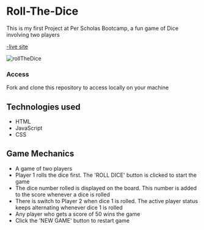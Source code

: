 # Roll-The-Dice

This is my first Project at Per Scholas Bootcamp, a fun game of Dice involving two players

[-live site](https://ericaning1.github.io/Roll-The-Dice/)

![rollTheDice](https://user-images.githubusercontent.com/105817567/202460097-e71497cd-8231-4a5c-82a1-1f4cbeb56a63.PNG)

### Access
Fork and clone this repository to access locally on your machine

## Technologies used
* HTML
* JavaScript
* CSS

## Game Mechanics
* A game of two players
* Player 1 rolls the dice first. The 'ROLL DICE' button is clicked to start the game
* The dice number rolled is displayed on the board. This number is added to the score whenever a dice is rolled
* There is switch to Player 2 when dice 1 is  rolled. The active player status keeps alternating whenever dice 1 is rolled
* Any player who gets a score of 50 wins the game
* Click the 'NEW GAME' button to restart game
